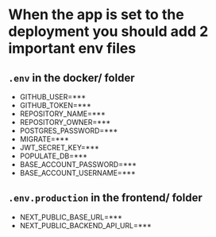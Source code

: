# When the app is set to the deployment you should add 2 important env files

## `.env` in the docker/ folder

- GITHUB_USER=\*\*\*
- GITHUB_TOKEN=\*\*\*
- REPOSITORY_NAME=\*\*\*
- REPOSITORY_OWNER=\*\*\*
- POSTGRES_PASSWORD=\*\*\*
- MIGRATE=\*\*\*
- JWT_SECRET_KEY=\*\*\*
- POPULATE_DB=\*\*\*
- BASE_ACCOUNT_PASSWORD=\*\*\*
- BASE_ACCOUNT_USERNAME=\*\*\*

## `.env.production` in the frontend/ folder

- NEXT_PUBLIC_BASE_URL=\*\*\*
- NEXT_PUBLIC_BACKEND_API_URL=\*\*\*
